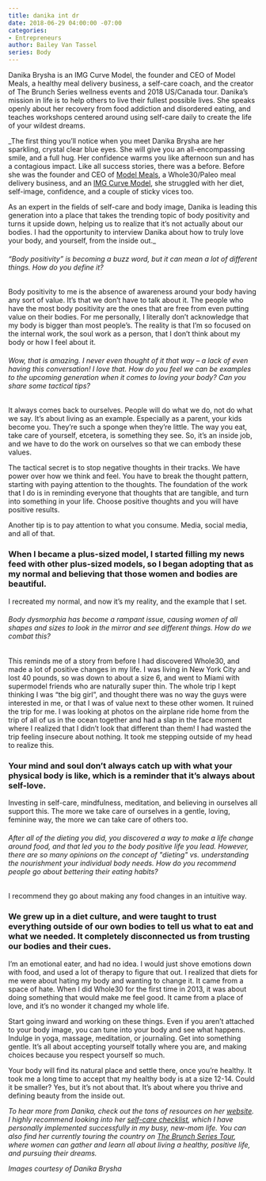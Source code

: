 ```yaml
---
title: danika int dr
date: 2018-06-29 04:00:00 -07:00
categories:
- Entrepreneurs
author: Bailey Van Tassel
series: Body
---
```


Danika Brysha is an IMG Curve Model, the founder and CEO of Model Meals, a healthy meal delivery business, a self-care coach, and the creator of The Brunch Series wellness events and 2018 US/Canada tour. Danika’s mission in life is to help others to live their fullest possible lives. She speaks openly about her recovery from food addiction and disordered eating, and teaches workshops centered around using self-care daily to create the life of your wildest dreams. 

_The first thing you’ll notice when you meet Danika Brysha are her sparkling, crystal clear blue eyes. She will give you an all-encompassing smile, and a full hug. Her confidence warms you like afternoon sun and has a contagious impact. Like all success stories, there was a before. Before she was the founder and CEO of [Model Meals](https://modelmeals.com/), a Whole30/Paleo meal delivery business, and an [IMG Curve Model](https://www.imgmodels.com/model/new-york/women/17052), she struggled with her diet, self-image, confidence, and a couple of sticky vices too.
 
As an expert in the fields of self-care and body image, Danika is leading this generation into a place that takes the trending topic of body positivity and turns it upside down, helping us to realize that it’s not actually about our bodies. I had the opportunity to interview Danika about how to truly love your body, and yourself, from the inside out._
 
###### “Body positivity” is becoming a buzz word, but it can mean a lot of different things. How do you define it?
 
Body positivity to me is the absence of awareness around your body having any sort of value. It’s that we don’t have to talk about it. The people who have the most body positivity are the ones that are free from even putting value on their bodies. For me personally, I literally don’t acknowledge that my body is bigger than most people’s. The reality is that I’m so focused on the internal work, the soul work as a person, that I don’t think about my body or how I feel about it.
 
###### Wow, that is amazing. I never even thought of it that way – a lack of even having this conversation! I love that. How do you feel we can be examples to the upcoming generation when it comes to loving your body? Can you share some tactical tips?
 
It always comes back to ourselves. People will do what we do, not do what we say. It’s about living as an example. Especially as a parent, your kids become you. They’re such a sponge when they’re little. The way you eat, take care of yourself, etcetera, is something they see. So, it’s an inside job, and we have to do the work on ourselves so that we can embody these values.
        	
The tactical secret is to stop negative thoughts in their tracks. We have power over how we think and feel. You have to break the thought pattern, starting with paying attention to the thoughts. The foundation of the work that I do is in reminding everyone that thoughts that are tangible, and turn into something in your life. Choose positive thoughts and you will have positive results.
 
Another tip is to pay attention to what you consume. Media, social media, and all of that. 

### When I became a plus-sized model, I started filling my news feed with other plus-sized models, so I began adopting that as my normal and believing that those women and bodies are beautiful. 

I recreated my normal, and now it’s my reality, and the example that I set.  
 
###### Body dysmorphia has become a rampant issue, causing women of all shapes and sizes to look in the mirror and see different things. How do we combat this?
 
This reminds me of a story from before I had discovered Whole30, and made a lot of positive changes in my life. I was living in New York City and lost 40 pounds, so was down to about a size 6, and went to Miami with supermodel friends who are naturally super thin. The whole trip I kept thinking I was “the big girl”, and thought there was no way the guys were interested in me, or that I was of value next to these other women. It ruined the trip for me. I was looking at photos on the airplane ride home from the trip of all of us in the ocean together and had a slap in the face moment where I realized that I didn’t look that different than them! I had wasted the trip feeling insecure about nothing. It took me stepping outside of my head to realize this. 

### Your mind and soul don’t always catch up with what your physical body is like, which is a reminder that it’s always about self-love.
 
Investing in self-care, mindfulness, meditation, and believing in ourselves all support this. The more we take care of ourselves in a gentle, loving, feminine way, the more we can take care of others too.
 
###### After all of the dieting you did, you discovered a way to make a life change around food, and that led you to the body positive life you lead. However, there are so many opinions on the concept of "dieting" vs. understanding the nourishment your individual body needs. How do you recommend people go about bettering their eating habits?
 
I recommend they go about making any food changes in an intuitive way. 

### We grew up in a diet culture, and were taught to trust everything outside of our own bodies to tell us what to eat and what we needed. It completely disconnected us from trusting our bodies and their cues.
 
I’m an emotional eater, and had no idea. I would just shove emotions down with food, and used a lot of therapy to figure that out. I realized that diets for me were about hating my body and wanting to change it. It came from a space of hate. When I did Whole30 for the first time in 2013, it was about doing something that would make me feel good. It came from a place of love, and it’s no wonder it changed my whole life.  
 
Start going inward and working on these things. Even if you aren’t attached to your body image, you can tune into your body and see what happens. Indulge in yoga, massage, meditation, or journaling. Get into something gentle. It’s all about accepting yourself totally where you are, and making choices because you respect yourself so much.
 
Your body will find its natural place and settle there, once you’re healthy. It took me a long time to accept that my healthy body is at a size 12-14. Could it be smaller? Yes, but it’s not about that. It’s about where you thrive and defining beauty from the inside out.
 
_To hear more from Danika, check out the tons of resources on her [website](http://www.danikabrysha.com/). I highly recommend looking into her [self-care checklist](http://www.danikabrysha.com/blog/my-daily-self-care-checklist), which I have personally implemented successfully in my busy, new-mom life. You can also find her currently touring the country on [The Brunch Series Tour](http://www.danikabrysha.com/thebrunchseries/), where women can gather and learn all about living a healthy, positive life, and pursuing their dreams._

_Images courtesy of Danika Brysha_